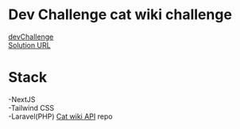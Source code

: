 # Dev Challenge cat wiki challenge

[devChallenge](https://devchallenges.io/challenges/f4NJ53rcfgrP6sBMD2jt)</br>
[Solution URL](https://cat-wiki.iamstarcode.com/)</br>

# Stack
-NextJS</br>
-Tailwind CSS</br>
-Laravel(PHP) [Cat wiki API](https://github.com/iamstarcode/cat-wiki-api) repo</br>

